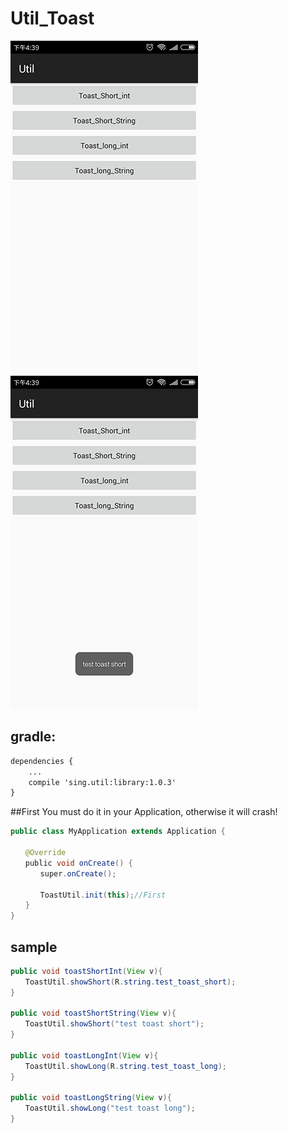 # Util_Toast
 
 ![](./app/src/main/res/mipmap-xhdpi/ic_toast1.png "")
 ![](./app/src/main/res/mipmap-xhdpi/ic_toast2.png "")  
## gradle:
```xml
dependencies {
    ...
    compile 'sing.util:library:1.0.3'
}
```  
##First
You must do it in your Application, otherwise it will crash!
```Java
public class MyApplication extends Application {

　　@Override
　　public void onCreate() {
　　　　super.onCreate();
    
　　　　ToastUtil.init(this);//First
　　}
}
```
## sample 
```JAVA
public void toastShortInt(View v){
　　ToastUtil.showShort(R.string.test_toast_short);
}

public void toastShortString(View v){
　　ToastUtil.showShort("test toast short");
}

public void toastLongInt(View v){
　　ToastUtil.showLong(R.string.test_toast_long);
}

public void toastLongString(View v){
　　ToastUtil.showLong("test toast long");
}
```
